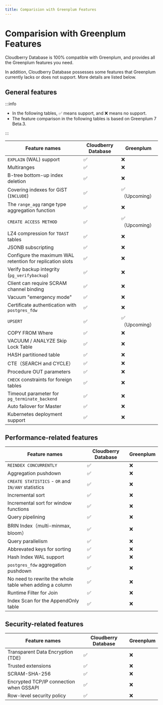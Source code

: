 ```yaml
---
title: Comparision with Greenplum Features
---
```


# Comparision with Greenplum Features

Cloudberry Database is 100% compatible with Greenplum, and provides all the Greenplum features you need.

In addition, Cloudberry Database possesses some features that Greenplum currently lacks or does not support. More details are listed below.

## General features

:::info

- In the following tables, ✅ means support, and ❌ means no support.
- The feature comparison in the following tables is based on Greenplum 7 Beta.3.

:::

| Feature names                                   | Cloudberry Database | Greenplum   |
| ---------------------------------------- | ------------------- | ----------- |
| `EXPLAIN` (WAL) support | ✅                   | ❌           |
| Multiranges                     | ✅                   | ❌           |
| B-tree bottom-up index deletion                     | ✅                   | ❌           |
| Covering indexes for GiST (`INCLUDE`)               | ✅                   | ✅（Upcoming） |
| The `range_agg` range type aggregation function             | ✅                   | ❌           |
| `CREATE ACCESS METHOD`                   | ✅                   | ✅（Upcoming） |
| LZ4 compression for `TOAST` tables             | ✅                   | ❌           |
| JSONB subscripting                               | ✅                   | ❌           |
| Configure the maximum WAL retention for replication slots              | ✅                   | ❌           |
| Verify backup integrity (`pg_verifybackup`)     | ✅                   | ❌           |
| Client can require SCRAM channel binding            | ✅                   | ❌           |
| Vacuum "emergency mode"                        | ✅                   | ❌           |
| Certificate authentication with `postgres_fdw`           | ✅                   | ❌           |
| `UPSERT`                                 | ✅                   | ✅（Upcoming） |
| COPY FROM Where                          | ✅                   | ❌           |
| VACUUM / ANALYZE Skip Lock Table              | ✅                   | ❌           |
| HASH partitioned table                              | ✅                   | ❌           |
| CTE（SEARCH and CYCLE）                        | ✅                   | ❌           |
| Procedure OUT parameters                            | ✅                   | ❌           |
| `CHECK` constraints for foreign tables                    | ✅                   | ❌           |
| Timeout parameter for `pg_terminate_backend`        | ✅                   | ❌           |
| Auto failover for Master                      | ✅                   | ❌           |
| Kubernetes deployment support                 | ✅                   | ❌           |

## Performance-related features

| Feature names                                      | Cloudberry Database | Greenplum |
| ------------------------------------------- | ------------------- | --------- |
| `REINDEX CONCURRENTLY`         | ✅                   | ❌         |
| Aggregation pushdown                                | ✅                   | ❌         |
| `CREATE STATISTICS` - `OR` and `IN/ANY` statistics | ✅                   | ❌         |
| Incremental sort                                    | ✅                   | ❌         |
| Incremental sort for window functions                          | ✅                   | ❌         |
| Query pipelining                                  | ✅                   | ❌         |
| BRIN Index（multi-minmax, bloom）            | ✅                   | ❌         |
| Query parallelism                                    | ✅                   | ❌         |
| Abbrevated keys for sorting                                | ✅                   | ❌         |
| Hash Index WAL support                         | ✅                   | ❌         |
| `postgres_fdw` aggregation pushdown                     | ✅                   | ❌         |
| No need to rewrite the whole table when adding a column                     | ✅                   | ❌         |
| Runtime Filter for Join | ✅                   | ❌         |
| Index Scan for the AppendOnly table                   | ✅                   | ❌         |

## Security-related features

| Feature names                      | Cloudberry Database | Greenplum |
| --------------------------- | ------------------- | --------- |
| Transparent Data Encryption (TDE)          | ✅                   | ❌         |
| Trusted extensions                    | ✅                   | ❌         |
| SCRAM-SHA-256               | ✅                   | ❌         |
| Encrypted TCP/IP connection when GSSAPI | ✅                   | ❌         |
| Row-level security policy              | ✅                   | ❌         |
